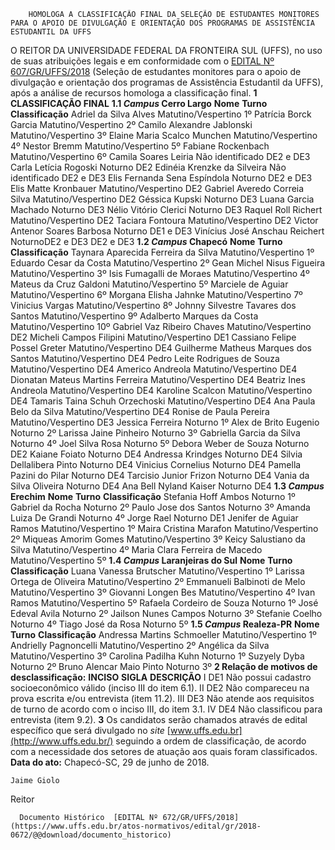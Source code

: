         HOMOLOGA A CLASSIFICAÇÃO FINAL DA SELEÇÃO DE ESTUDANTES MONITORES PARA O APOIO DE DIVULGAÇÃO E ORIENTAÇÃO DOS PROGRAMAS DE ASSISTÊNCIA ESTUDANTIL DA UFFS  

 O REITOR DA UNIVERSIDADE FEDERAL DA FRONTEIRA SUL (UFFS), no uso de suas atribuições legais e em conformidade com o [EDITAL Nº 607/GR/UFFS/2018](https://www.uffs.edu.br/atos-normativos/edital/gr/2018-0607)  (Seleção de estudantes monitores para o apoio de divulgação e orientação dos programas de Assistência Estudantil da UFFS), após a análise de recursos homologa a classificação final.  **1 CLASSIFICAÇÃO FINAL**  **1.1 *Campus* Cerro Largo**      **Nome**    **Turno**    **Classificação**      Adriel da Silva Alves   Matutino/Vespertino   1º     Patrícia Borck Garcia   Matutino/Vespertino   2º     Camilo Alexandre Jablonski   Matutino/Vespertino   3º     Elaine Maria Scalco Munchen   Matutino/Vespertino   4º     Nestor Bremm   Matutino/Vespertino   5º     Fabiane Rockenbach   Matutino/Vespertino   6º     Camila Soares Leiria   Não identificado   DE2 e DE3     Carla Letícia Rogoski   Noturno   DE2     Edinéia Krenzke da Silveira   Não identificado   DE2 e DE3     Elis Fernanda Sena Espíndola   Noturno   DE2 e DE3     Elis Matte Kronbauer   Matutino/Vespertino   DE2     Gabriel Averedo Correia Silva   Matutino/Vespertino   DE2     Géssica Kupski   Noturno   DE3     Luana Garcia Machado   Noturno   DE3     Nélio Vitório Clerici   Noturno   DE3     Raquel Roll Richert   Matutino/Vespertino   DE2     Taciara Fontoura   Matutino/Vespertino   DE2     Victor Antenor Soares Barbosa   Noturno   DE1 e DE3     Vinícius José Anschau Reichert   NoturnoDE2 e DE3   DE2 e DE3     **1.2 *Campus* Chapecó**      **Nome**    **Turno**    **Classificação**      Taynara Aparecida Ferreira da Silva   Matutino/Vespertino   1º     Eduardo Cesar da Costa   Matutino/Vespertino   2º     Gean Michel Nisus Figueira   Matutino/Vespertino   3º     Isis Fumagalli de Moraes   Matutino/Vespertino   4º     Mateus da Cruz Galdoni   Matutino/Vespertino   5º     Marciele de Aguiar   Matutino/Vespertino   6º     Morgana Elisha Jahnke   Matutino/Vespertino   7º     Vinicius Vargas   Matutino/Vespertino   8º     Johnny Silvestre Tavares dos Santos   Matutino/Vespertino   9º     Adalberto Marques da Costa   Matutino/Vespertino   10º     Gabriel Vaz Ribeiro Chaves   Matutino/Vespertino   DE2     Micheli Campos Filipini   Matutino/Vespertino   DE1     Cassiano Felipe Possel Greter   Matutino/Vespertino   DE4     Guilherme Matheus Marques dos Santos   Matutino/Vespertino   DE4     Pedro Leite Rodrigues de Souza   Matutino/Vespertino   DE4     Americo Andreola   Matutino/Vespertino   DE4     Dionatan Mateus Martins Ferreira   Matutino/Vespertino   DE4     Beatriz Ines Andreola   Matutino/Vespertino   DE4     Karoline Scalcon   Matutino/Vespertino   DE4     Tamaris Taina Schuh Orzechoski   Matutino/Vespertino   DE4     Ana Paula Belo da Silva   Matutino/Vespertino   DE4     Ronise de Paula Pereira   Matutino/Vespertino   DE3     Jessica Ferreira   Noturno   1º     Alex de Brito Eugenio   Noturno   2º     Larissa Jaine Pinheiro   Noturno   3º     Gabriella Garcia da Silva   Noturno   4º     Joel Silva Rosa   Noturno   5º     Debora Weber de Souza   Noturno   DE2     Kaiane Foiato   Noturno   DE4     Andressa Krindges   Noturno   DE4     Silvia Dellalibera Pinto   Noturno   DE4     Vinicius Cornelius   Noturno   DE4     Pamella Pazini do Pilar   Noturno   DE4     Tarcisio Junior Frizon   Noturno   DE4     Vania da Silva Oliveira   Noturno   DE4     Ana Bell Nyland Kaiser   Noturno   DE4     **1.3 *Campus* Erechim**      **Nome**    **Turno**    **Classificação**      Stefania Hoff Ambos   Noturno   1º     Gabriel da Rocha   Noturno   2º     Paulo Jose dos Santos   Noturno   3º     Amanda Luiza De Grandi   Noturno   4º     Jorge Rael   Noturno   DE1     Jenifer de Aguiar Ramos   Matutino/Vespertino   1º     Maira Cristina Marafon   Matutino/Vespertino   2º     Miqueas Amorim Gomes   Matutino/Vespertino   3º     Keicy Salustiano da Silva   Matutino/Vespertino   4º     Maria Clara Ferreira de Macedo   Matutino/Vespertino   5º     **1.4 *Campus* Laranjeiras do Sul**      **Nome**    **Turno**    **Classificação**      Luana Vanessa Brutscher   Matutino/Vespertino   1º     Larissa Ortega de Oliveira   Matutino/Vespertino   2º     Emmanueli Balbinoti de Melo   Matutino/Vespertino   3º     Giovanni Longen Bes   Matutino/Vespertino   4º     Ivan Ramos   Matutino/Vespertino   5º     Rafaela Cordeiro de Souza   Noturno   1º     José Edeval Avila   Noturno   2º     Jailson Nunes Campos   Noturno   3º     Stefanie Coelho   Noturno   4º     Tiago José da Rosa   Noturno   5º     **1.5 *Campus* Realeza-PR**      **Nome**    **Turno**    **Classificação**      Andressa Martins Schmoeller   Matutino/Vespertino   1º     Andrielly Pagnoncelli   Matutino/Vespertino   2º     Angélica da Silva   Matutino/Vespertino   3º     Carolina Padilha Kuhn   Noturno   1º     Suzyely Dyba   Noturno   2º     Bruno Alencar Maio Pinto   Noturno   3º      **2 Relação de motivos de desclassificação:**      **INCISO**    **SIGLA**    **DESCRIÇÃO**      I   DE1   Não possui cadastro socioeconômico válido (inciso III do item 6.1).     II   DE2   Não compareceu na prova escrita e/ou entrevista (item 11.2).     III   DE3   Não atende aos requisitos de turno de acordo com o inciso III, do item 3.1.     IV   DE4   Não classificou para entrevista (item 9.2).       **3** Os candidatos serão chamados através de edital específico que será divulgado no *site*  [www.uffs.edu.br](http://www.uffs.edu.br/)  seguindo a ordem de classificação, de acordo com a necessidade dos setores de atuação aos quais foram classificados.      **Data do ato:** Chapecó-SC, 29 de junho de 2018.   
 

    Jaime Giolo   
 Reitor 

      Documento Histórico  [EDITAL Nº 672/GR/UFFS/2018](https://www.uffs.edu.br/atos-normativos/edital/gr/2018-0672/@@download/documento_historico)     
      